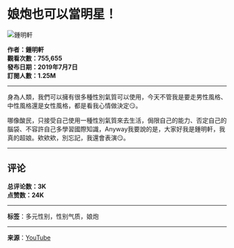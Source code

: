 # 娘炮也可以當明星！

![鍾明軒](https://i.ytimg.com/an/ZVCbj9weVNAWqXS9gnfm5A/featured_channel.jpg?v=5ffdd22f)

**作者：鍾明軒**  
**觀看次數：755,655**  
**發布日期：2019年7月7日**  
**訂閱人數：1.25M**  

---
  
身為人類，我們可以擁有很多種性別氣質可以使用，今天不管我是要走男性風格、中性風格還是女性風格，都是看我心情做決定😏。

哪像酸民，只接受自己使用一種性別氣質來去生活，侷限自己的能力、否定自己的腦袋、不容許自己多學習國際知識，Anyway我要說的是，大家好我是鍾明軒，我真的超娘。欸欸欸，別忘記，我還會表演😏。

---

## 评论

**总评论数：3K**  
**点赞数：24K**  

---
**标签**：多元性别，性别气质，娘炮

--- 

**来源**：[YouTube](https://www.youtube.com/watch?v=O80O6yRPp8Q)